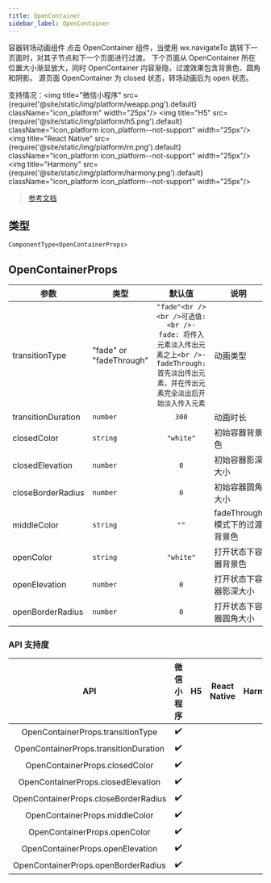 ```yaml
---
title: OpenContainer
sidebar_label: OpenContainer
---
```


容器转场动画组件
点击 OpenContainer 组件，当使用 wx.navigateTo 跳转下一页面时，对其子节点和下一个页面进行过渡。
下个页面从 OpenContainer 所在位置大小渐显放大，同时 OpenContainer 内容渐隐，过渡效果包含背景色、圆角和阴影。
源页面 OpenContainer 为 closed 状态，转场动画后为 open 状态。

支持情况：<img title="微信小程序" src={require('@site/static/img/platform/weapp.png').default} className="icon_platform" width="25px"/> <img title="H5" src={require('@site/static/img/platform/h5.png').default} className="icon_platform icon_platform--not-support" width="25px"/> <img title="React Native" src={require('@site/static/img/platform/rn.png').default} className="icon_platform icon_platform--not-support" width="25px"/> <img title="Harmony" src={require('@site/static/img/platform/harmony.png').default} className="icon_platform icon_platform--not-support" width="25px"/>

> [参考文档](https://developers.weixin.qq.com/miniprogram/dev/component/open-container.html)

## 类型

```tsx
ComponentType<OpenContainerProps>
```

## OpenContainerProps

| 参数 | 类型 | 默认值 | 说明 |
| --- | --- | :---: | --- |
| transitionType | "fade" or "fadeThrough" | `"fade"<br /><br />可选值:<br />- fade: 将传入元素淡入传出元素之上<br />- fadeThrough: 首先淡出传出元素，并在传出元素完全淡出后开始淡入传入元素` | 动画类型 |
| transitionDuration | `number` | `300` | 动画时长 |
| closedColor | `string` | `"white"` | 初始容器背景色 |
| closedElevation | `number` | `0` | 初始容器影深大小 |
| closeBorderRadius | `number` | `0` | 初始容器圆角大小 |
| middleColor | `string` | `""` | fadeThrough 模式下的过渡背景色 |
| openColor | `string` | `"white"` | 打开状态下容器背景色 |
| openElevation | `number` | `0` | 打开状态下容器影深大小 |
| openBorderRadius | `number` | `0` | 打开状态下容器圆角大小 |

### API 支持度

| API | 微信小程序 | H5 | React Native | Harmony |
| :---: | :---: | :---: | :---: | :---: |
| OpenContainerProps.transitionType | ✔️ |  |  |  |
| OpenContainerProps.transitionDuration | ✔️ |  |  |  |
| OpenContainerProps.closedColor | ✔️ |  |  |  |
| OpenContainerProps.closedElevation | ✔️ |  |  |  |
| OpenContainerProps.closeBorderRadius | ✔️ |  |  |  |
| OpenContainerProps.middleColor | ✔️ |  |  |  |
| OpenContainerProps.openColor | ✔️ |  |  |  |
| OpenContainerProps.openElevation | ✔️ |  |  |  |
| OpenContainerProps.openBorderRadius | ✔️ |  |  |  |

